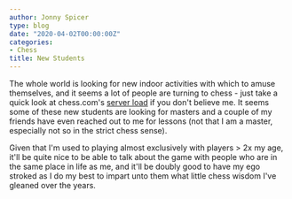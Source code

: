 ```yaml
---
author: Jonny Spicer
type: blog
date: "2020-04-02T00:00:00Z"
categories:
- Chess
title: New Students
---
```

The whole world is looking for new indoor activities with which to amuse themselves, and it seems a lot of people are
turning to chess - just take a quick look at chess.com's [server load](https://www.chess.com/blog/erik/chess-com-during-this-global-stay-home-moment)
if you don't believe me. It seems some of these new students are looking for masters and a couple of my friends have
even reached out to me for lessons (not that I am a master, especially not so in the strict chess sense).

Given that I'm used to playing almost exclusively with players > 2x my age, it'll be quite nice to be able to talk
about the game with people who are in the same place in life as me, and it'll be doubly good to have my ego stroked
as I do my best to impart unto them what little chess wisdom I've gleaned over the years.

